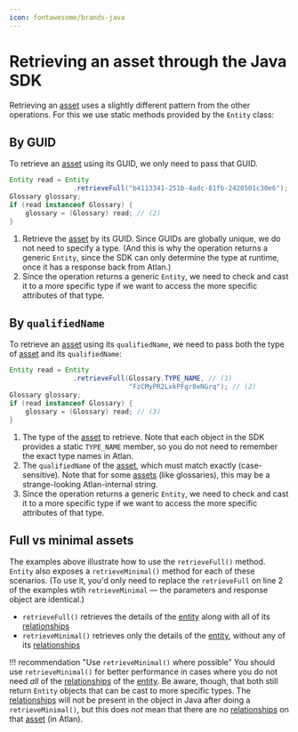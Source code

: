 ```yaml
---
icon: fontawesome/brands-java
---
```


# Retrieving an asset through the Java SDK

Retrieving an [asset](/concepts/assets) uses a slightly different pattern from the other operations. For this we use static methods provided by the `Entity` class:

## By GUID

To retrieve an [asset](/concepts/assets) using its GUID, we only need to pass that GUID.

```java linenums="1" title="Retrieve an asset by its GUID"
Entity read = Entity
				.retrieveFull("b4113341-251b-4adc-81fb-2420501c30e6"); // (1)
Glossary glossary;
if (read instanceof Glossary) {
	glossary = (Glossary) read; // (2)
}
```

1. Retrieve the [asset](/concepts/assets) by its GUID. Since GUIDs are globally unique, we do not need to specify a type. (And this is why the operation returns a generic `Entity`, since the SDK can only determine the type at runtime, once it has a response back from Atlan.)
2. Since the operation returns a generic `Entity`, we need to check and cast it to a more specific type if we want to access the more specific attributes of that type.

## By `qualifiedName`

To retrieve an [asset](/concepts/assets) using its `qualifiedName`, we need to pass both the type of [asset](/concepts/assets) and its `qualifiedName`:

```java linenums="1" title="Retrieve an asset by its qualifiedName"
Entity read = Entity
				.retrieveFull(Glossary.TYPE_NAME, // (1)
							  "FzCMyPR2LxkPFgr8eNGrq"); // (2)
Glossary glossary;
if (read instanceof Glossary) {
	glossary = (Glossary) read; // (3)
}
```

1. The type of the [asset](/concepts/assets) to retrieve. Note that each object in the SDK provides a static `TYPE_NAME` member, so you do not need to remember the exact type names in Atlan.
2. The `qualifiedName` of the [asset](/concepts/assets), which must match exactly (case-sensitive). Note that for some [assets](/concepts/assets) (like glossaries), this may be a strange-looking Atlan-internal string.
2. Since the operation returns a generic `Entity`, we need to check and cast it to a more specific type if we want to access the more specific attributes of that type.

## Full vs minimal assets

The examples above illustrate how to use the `retrieveFull()` method. `Entity` also exposes a `retrieveMinimal()` method for each of these scenarios. (To use it, you'd only need to replace the `retrieveFull` on line 2 of the examples wtih `retrieveMinimal` — the parameters and response object are identical.)

- `retrieveFull()` retrieves the details of the [entity](/concepts/entities) along with all of its [relationships](/concepts/relationships)
- `retrieveMinimal()` retrieves only the details of the [entity](/concepts/entities), without any of its [relationships](/concepts/relationships)

!!! recommendation "Use `retrieveMinimal()` where possible"
	You should use `retrieveMinimal()` for better performance in cases where you do not need *all* of the [relationships](/concepts/relationships) of the [entity](/concepts/entities). Be aware, though, that both still return `Entity` objects that can be cast to more specific types. The [relationships](/concepts/relationships) will not be present in the object in Java after doing a `retrieveMinimal()`, but this does *not* mean that there are no [relationships](/concepts/relationships) on that [asset](/concepts/assets) (in Atlan).
